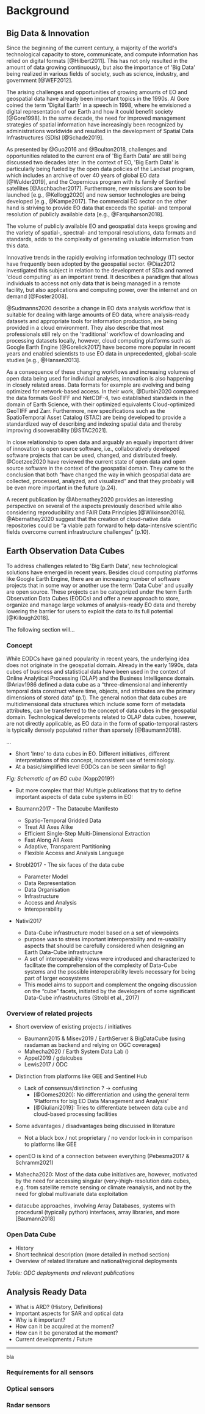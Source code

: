 # Background

## Big Data & Innovation

Since the beginning of the current century, a majority of the world's technological capacity to store, communicate, and compute information has relied on digital formats [@Hilbert2011]. This has not only resulted in the amount of data growing continuously, but also the importance of 'Big Data' being realized in various fields of society, such as science, industry, and government [@WEF2012]. 

The arising challenges and opportunities of growing amounts of EO and geospatial data have already been important topics in the 1990s. Al Gore coined the term 'Digital Earth' in a speech in 1998, where he envisioned a digital representation of our Earth and how it could benefit society [@Gore1998]. In the same decade, the need for improved management strategies of spatial information have increasingly been recognized by administrations worldwide and resulted in the development of Spatial Data Infrastructures (SDIs) [@Schade2019].

As presented by @Guo2016 and @Boulton2018, challenges and opportunities related to the current era of 'Big Earth Data' are still being discussed two decades later. In the context of EO, 'Big Earth Data' is particularly being fueled by the open data policies of the Landsat program, which includes an archive of over 40 years of global EO data [@Wulder2019], and the Copernicus program with its family of Sentinel satellites [@Aschbacher2017]. Furthermore, new missions are soon to be launched [e.g., @Kellogg2020] and new sensor technologies are being developed [e.g., @Kampe2017]. The commercial EO sector on the other hand is striving to provide EO data that exceeds the spatial- and temporal resolution of publicly available data [e.g., @Farquharson2018].

The volume of publicly available EO and geospatial data keeps growing and the variety of spatial-, spectral- and temporal resolutions, data formats and standards, adds to the complexity of generating valuable information from this data. 

Innovative trends in the rapidly evolving information technology (IT) sector have frequently been adopted by the geospatial sector. @Diaz2012 investigated this subject in relation to the development of SDIs and named 'cloud computing' as an important trend. It describes a paradigm that allows individuals to access not only data that is being managed in a remote facility, but also applications and computing power, over the internet and on demand [@Foster2008]. 

@Sudmanns2020 describe a change in EO data analysis workflow that is suitable for dealing with large amounts of EO data, where analysis-ready datasets and appropriate tools for information production, are being provided in a cloud environment. They also describe that most professionals still rely on the 'traditional' workflow of downloading and processing datasets locally, however, cloud computing platforms such as Google Earth Engine [@Gorelick2017] have become more popular in recent years and enabled scientists to use EO data in unprecedented, global-scale studies [e.g., @Hansen2013]. 

As a consequence of these changing workflows and increasing volumes of open data being used for individual analyses, innovation is also happening in closely related areas. Data formats for example are evolving and being optimized for network-based access. In their work, @Durbin2020 compared the data formats GeoTIFF and NetCDF-4, two established standards in the domain of Earth Science, with their optimized equivalents Cloud-optimized GeoTIFF and Zarr. Furthermore, new specifications such as the SpatioTemporal Asset Catalog (STAC) are being developed to provide a standardized way of describing and indexing spatial data and thereby improving discoverability [@STAC2021].

In close relationship to open data and arguably an equally important driver of innovation is open source software, i.e., collaboratively developed software projects that can be used, changed, and distributed freely. @Coetzee2020 have reviewed the current state of open data and open source software in the context of the geospatial domain. They came to the conclusion that both “have changed the way in which geospatial data are collected, processed, analyzed, and visualized” and that they probably will be even more important in the future (p.24). 

A recent publication by @Abernathey2020 provides an interesting perspective on several of the aspects previously described while also considering reproducibility and FAIR Data Principles [@Wilkinson2016]. @Abernathey2020 suggest that the creation of cloud-native data repositories could be “a viable path forward to help data-intensive scientific fields overcome current infrastructure challenges” (p.10).



## Earth Observation Data Cubes

To address challenges related to 'Big Earth Data', new technological solutions have emerged in recent years. Besides cloud computing platforms like Google Earth Engine, there are an increasing number of software projects that in some way or another use the term 'Data Cube' and usually are open source. These projects can be categorized under the term Earth Observation Data Cubes (EODCs) and offer a new approach to store, organize and manage large volumes of analysis-ready EO data and thereby lowering the barrier for users to exploit the data to its full potential [@Killough2018]. 

The following section will...


### Concept

While EODCs have gained popularity in recent years, the underlying idea does not originate in the geospatial domain. Already in the early 1990s, data cubes of business and statistical data have been used in the context of Online Analytical Processing (OLAP) and the Business Intelligence domain. @Ariav1986 defined a data cube as a “three-dimensional and inherently temporal data construct where time, objects, and attributes are the primary dimensions of stored data” (p.1). The general notion that data cubes are multidimensional data structures which include some form of metadata attributes, can be transferred to the concept of data cubes in the geospatial domain. Technological developments related to OLAP data cubes, however, are not directly applicable, as EO data in the form of spatio-temporal rasters is typically densely populated rather than sparsely [@Baumann2018].    
 
...


- Short 'Intro' to data cubes in EO. Different initiatives, different interpretations of this concept, inconsistent use of terminology.
- At a basic/simplified level EODCs can be seen similar to fig1

*Fig: Schematic of an EO cube* (Kopp2019?)

- But more complex that this! Multiple publications that try to define important aspects of data cube systems in EO:

- Baumann2017 - The Datacube Manifesto
  - Spatio-Temporal Gridded Data
  - Treat All Axes Alike
  - Efficient Single-Step Multi-Dimensional Extraction
  - Fast Along All Axes
  - Adaptive, Transparent Partitioning
  - Flexible Access and Analysis Language
  
- Strobl2017 - The six faces of the data cube
  - Parameter Model
  - Data Representation
  - Data Organisation
  - Infrastructure
  - Access and Analysis
  - Interoperability

- Nativi2017
  - Data-Cube infrastructure model based on a set of viewpoints
  - purpose was to stress important interoperability and re-usability aspects that should be carefully considered when designing an Earth Data-Cube infrastructure
  - A set of interoperability views were introduced and characterized to facilitate the comprehension of the complexity of Data-Cube systems and the possible interoperability levels necessary for being part of larger ecosystems
  - This model aims to support and complement the ongoing discussion on the “cube” facets, initiated by the developers of some significant Data-Cube infrastructures (Strobl et al., 2017)


### Overview of related projects

- Short overview of existing projects / initiatives
  - Baumann2015 & Misev2019 / EarthServer & BigDataCube (using rasdaman as backend and relying on OGC coverages)
  - Mahecha2020 / Earth System Data Lab ()
  - Appel2019 / gdalcubes
  - Lewis2017 / ODC

- Distinction from platforms like GEE and Sentinel Hub
  - Lack of consensus/distinction ? -> confusing
    - [@Gomes2020]: No differentiation and using the general term 'Platforms for big EO Data Management and Analysis'
    - [@Giuliani2019]: Tries to differentiate between data cube and cloud-based processing facilities
- Some advantages / disadvantages being discussed in literature
  - Not a black box / not proprietary / no vendor lock-in in comparison to platforms like GEE

- openEO is kind of a connection between everything (Pebesma2017 & Schramm2021)

- Mahecha2020: Most of the data cube initiatives are, however, motivated by the need for accessing singular (very-)high-resolution data cubes, e.g. from satellite remote sensing or climate reanalysis, and not by the need for global multivariate data exploitation
- datacube approaches, involving Array Databases, systems with procedural (typically python) interfaces, array libraries, and more [Baumann2018]


### Open Data Cube

- History
- Short technical description (more detailed in method section)
- Overview of related literature and national/regional deployments 

*Table: ODC deployments and relevant publications*


## Analysis Ready Data

- What is ARD? (History, Definitions)
- Important aspects for SAR and optical data
- Why is it important?
- How can it be acquired at the moment?
- How can it be generated at the moment?
- Current developments / Future

---

bla

### Requirements for all sensors

### Optical sensors

### Radar sensors 
